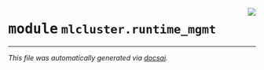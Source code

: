 <!-- markdownlint-disable -->

<a href="https://github.com/khulnasoft/mlcluster/blob/develop/src/mlcluster/runtime_mgmt.py#L0"><img align="right" style="float:right;" src="https://img.shields.io/badge/-source-cccccc?style=flat-square" /></a>

# <kbd>module</kbd> `mlcluster.runtime_mgmt`








---

_This file was automatically generated via [docsai](https://github.com/khulnasoft/docsai)._
